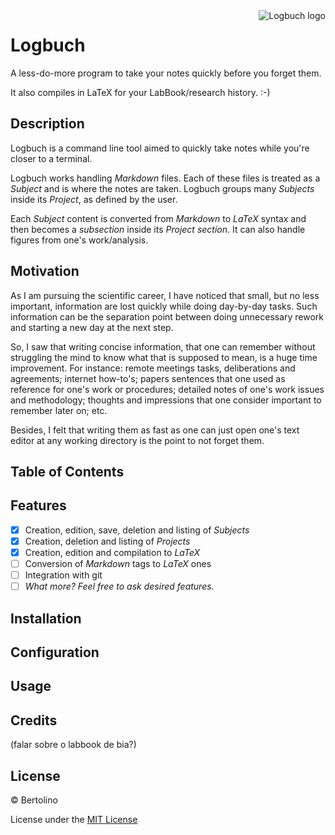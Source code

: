 <img src="https://bertolinocastro.github.io/logbuch/logo.png" align="right" title="Logbuch logo">

# Logbuch

A less-do-more program to take your notes quickly before you forget them.

It also compiles in LaTeX for your LabBook/research history. :-)

## Description

Logbuch is a command line tool aimed to quickly take notes while you're closer to a terminal.

Logbuch works handling _Markdown_ files. Each of these files is treated as a _Subject_ and is where the notes are taken. Logbuch groups many _Subjects_ inside its _Project_, as defined by the user.

Each _Subject_ content is converted from _Markdown_ to _LaTeX_ syntax and then becomes a _subsection_ inside its _Project_ _section_. It can also handle figures from one's work/analysis.

## Motivation

As I am pursuing the scientific career, I have noticed that small, but no less important, information are lost quickly while doing day-by-day tasks. Such information can be the separation point between doing unnecessary rework and starting a new day at the next step.

So, I saw that writing concise information, that one can remember without struggling the mind to know what that is supposed to mean, is a huge time improvement. For instance: remote meetings tasks, deliberations and agreements; internet how-to's; papers sentences that one used as reference for one's work or procedures; detailed notes of one's work issues and methodology; thoughts and impressions that one consider important to remember later on; etc.

Besides, I felt that writing them as fast as one can just open one's text editor at any working directory is the point to not forget them.

## Table of Contents

## Features

- [x] Creation, edition, save, deletion and listing of _Subjects_
- [x] Creation, deletion and listing of _Projects_
- [x] Creation, edition and compilation to _LaTeX_
- [ ] Conversion of _Markdown_ tags to _LaTeX_ ones
- [ ] Integration with git
- [ ] _What more? Feel free to ask desired features._

## Installation



## Configuration

## Usage

## Credits

(falar sobre o labbook de bia?)

## License

© Bertolino

License under the [MIT License](LICENSE.txt)
